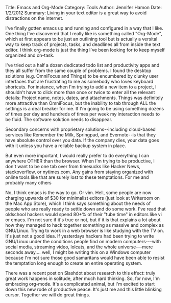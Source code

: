 Title: Emacs and Org-Mode
Category: Tools
Author: Jennifer Hamon
Date: 1/2/2012
Summary: Living in your text editor is a great way to avoid distractions on the internet.

I've finally gotten emacs up and running and configured in a way that
I like.  One thing I've discovered that I really like is something called "Org-Mode", which at first appears to be just an outlining tool but is actually a versital way to keep track of projects, tasks, and deadlines all from inside the text editor.  I think org-mode is just the thing I've been looking for to keep myself organized and on-task.  

I've tried out a half a dozen dedicated todo list and productivity apps and they  all suffer from the same couple of problems.  I found the desktop solutions (e.g. OmniFocus and Things) to be
encumbered by clunky user interfaces that are frustrating to me as somebody who loves keyboard shortcuts.  For instance, when I'm trying
to add a new item to a project, I shouldn't have to click more than
once or twice to enter all the relevant details: Project name, notes,
dates, and attachments.  Things was definitely more attractive than
OmniFocus, but the inability to tab through ALL the settings is a deal  breaker for me. If I'm going to be using something dozens of times per day and hundreds of times per week my interaction needs to be fluid.  The software solution needs to disappear.

Secondary concerns with proprietary solutions--including cloud-based
services like Remember the Milk, Springpad, and Evernote--is that they
have absolute control over you data.  If the company dies, your data
goes with it unless you have a reliable backup system in place.

But even more important, I would really prefer to do everything I can
anywhere OTHER than the browser.  When I'm trying to be productive, I
don't want to be one tab over from timesucks like Hacker News,
stackoverflow, or nytimes.com.  Any gains from staying organized with
online tools like that are surely lost to these temptations.  For me
and probably many others

No, I think emacs is the way to go.  Or vim.  Hell, some people are
now charging upwards of $30 for minimalist editors (just look at Writeroom on the Mac App Store), which I think says
something about the needs of people who are really ready to settle
down and do some work.  I've read that oldschool hackers would spend
80+% of their "tube time" in editors like vi or emacs.  I'm not sure
if it's true or not, but if it is that explains a lot about how they
managed to hack together something as massive and complex as
GNU/Linux.  Trying to work in a web browser is like studying with the
TV on.  It's just not a good idea.  If yesterdays hackers had been
trying to write GNU/Linux under the conditions people find on modern
computers---with social media, streaming video, lolcats, and the whole
universe---mere seconds away.... well, I might be writing this on a
Windows computer because I'm not sure those good samaritans would have
been able to resist the temptation long enough to create an entire
operating system.

There was a recent post on Slashdot about research to this effect:
truly great work happens in solitude, after much hard thinking.  So,
for now, I'm embracing org-mode.  It's a complicated animal, but I'm
excited to start down this new rode of productive peace.  It's just me and this little blinking cursor.  Together we will do great things.
